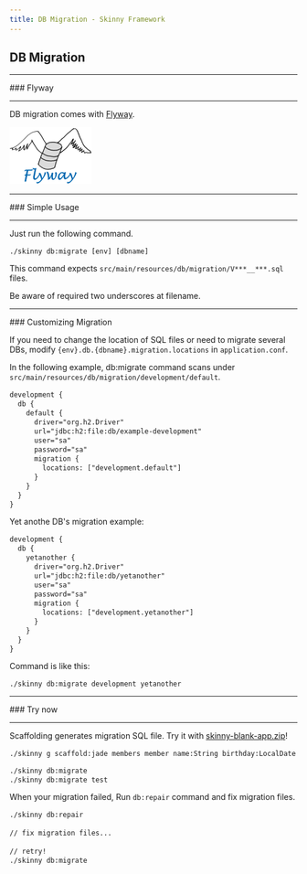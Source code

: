 ```yaml
---
title: DB Migration - Skinny Framework
---
```


## DB Migration

<hr/>
### Flyway
<hr/>

DB migration comes with [Flyway](http://flywaydb.org/).

![Flyway Logo](images/flyway.png)

<hr/>
### Simple Usage
<hr/>

Just run the following command.

```
./skinny db:migrate [env] [dbname]
````

This command expects `src/main/resources/db/migration/V***__***.sql` files. 

Be aware of required two underscores at filename.

<hr/>
### Customizing Migration

If you need to change the location of SQL files or need to migrate several DBs, modify `{env}.db.{dbname}.migration.locations` in `application.conf`.

In the following example, db:migrate command scans under `src/main/resources/db/migration/development/default`.

```
development {
  db {
    default {
      driver="org.h2.Driver"
      url="jdbc:h2:file:db/example-development"
      user="sa"
      password="sa"
      migration {
        locations: ["development.default"]
      }
    }
  }
}
```

Yet anothe DB's migration example:

```
development {
  db {
    yetanother {
      driver="org.h2.Driver"
      url="jdbc:h2:file:db/yetanother"
      user="sa"
      password="sa"
      migration {
        locations: ["development.yetanother"]
      }
    }
  }
}
```

Command is like this:

```
./skinny db:migrate development yetanother
```

<hr/>
### Try now
<hr/>

Scaffolding generates migration SQL file. Try it with [skinny-blank-app.zip](https://github.com/skinny-framework/skinny-framework/releases)!

```
./skinny g scaffold:jade members member name:String birthday:LocalDate
```

```
./skinny db:migrate
./skinny db:migrate test
````

When your migration failed, Run `db:repair` command and fix migration files.

```
./skinny db:repair

// fix migration files...

// retry!
./skinny db:migrate
```

